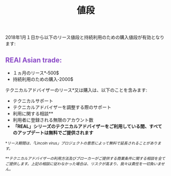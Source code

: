 ﻿---
layout: page

title: 値段
breadcrumb: Цены

meta: 本テクニカルアドバイザーを販売して稼いだ金額は全額チャリティーに寄付される。

lang: jp
ref: prices
---

2018年1月１日から以下のリース値段と持続利用のための購入値段が有効となります:

## <span style="color:#8b4ac7">REAl Asian trade:</span>

- １ヵ月のリース*‐500$ 
- 持続利用のための購入‐2000$

テクニカルアドバイザーのリース*又は購入は、以下のことを含みます:

- テクニカルサポート
- テクニカルアドバイザーを調整する際のサポート
- 利用に関する相談**
- 利用者に登録される無限のアカウント数
- **「REAL」シリーズのテクニカルアドバイザーをご利用している間、すべてのアップデートは無料でご提供されます**


<small>\*_リース期間は、「Lincoln virus」プロジェクトの意思によって無料で延長されることがあります。_</small>

<small>\*\*_テクニカルアドバイザーの利用方法及びブローカーがご提供する商業条件に関する相談を全てご提供します。上記の相談に従わなかった場合は、リスクが高まり、我々は責任を一切負いません。_</small>
